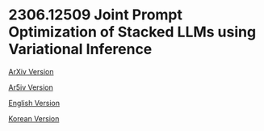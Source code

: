 # 2306.12509 Joint Prompt Optimization of Stacked LLMs using Variational Inference

[ArXiv Version](https://arxiv.org/abs/2306.12509)

[Ar5iv Version](https://ar5iv.org/abs/2306.12509)

[English Version](https://raw.githack.com/kh-kim/arxiv-translator/master/2306.12509/paper.en.html)

[Korean Version](https://raw.githack.com/kh-kim/arxiv-translator/master/2306.12509/paper.ko.html)